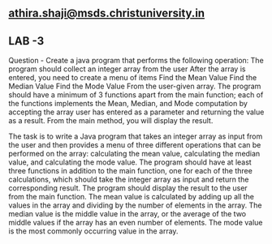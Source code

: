 ## athira.shaji@msds.christuniversity.in
LAB -3
--------
Question -
Create a java program that performs the following operation:
The program should collect an integer array from the user
After the array is entered, you need to create a menu of items
Find the Mean Value
Find the Median Value
Find the Mode Value
From the user-given array.
The program should have a minimum of 3 functions apart from the main function; each of the functions implements the Mean, Median, and Mode computation by accepting the array user has entered as a parameter and returning the value as a result. From the main method, you will display the result.

The task is to write a Java program that takes an integer array as input from the user and then provides a menu of three different operations that can be performed on the array: calculating the mean value, calculating the median value, and calculating the mode value. The program should have at least three functions in addition to the main function, one for each of the three calculations, which should take the integer array as input and return the corresponding result. The program should display the result to the user from the main function. The mean value is calculated by adding up all the values in the array and dividing by the number of elements in the array. The median value is the middle value in the array, or the average of the two middle values if the array has an even number of elements. The mode value is the most commonly occurring value in the array.